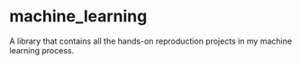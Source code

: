# machine_learning
A library that contains all the hands-on reproduction projects in my machine learning process.
